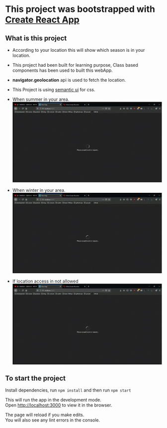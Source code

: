 # This project was bootstrapped with [Create React App](https://github.com/facebook/create-react-app)

## What is this project

* According to your location this will show which season is in your location.
* This project had been built for learning purpose, Class based components has been used to built this webApp.
* **navigator.geolocation** api is used to fetch the location.
* This Project is using [semantic ui](https://semantic-ui.com/) for css.

* When summer in your area.
![summer](app-screenshot/summer.gif)

* When winter in your area.
![winter](app-screenshot/winter.gif)

* If location access in not allowed
![error](app-screenshot/error.gif)

## To start the project

Install dependencies, run `npm install` and then run `npm start`

This will run the app in the development mode.<br />
Open [http://localhost:3000](http://localhost:3000) to view it in the browser.

The page will reload if you make edits.<br />
You will also see any lint errors in the console.
